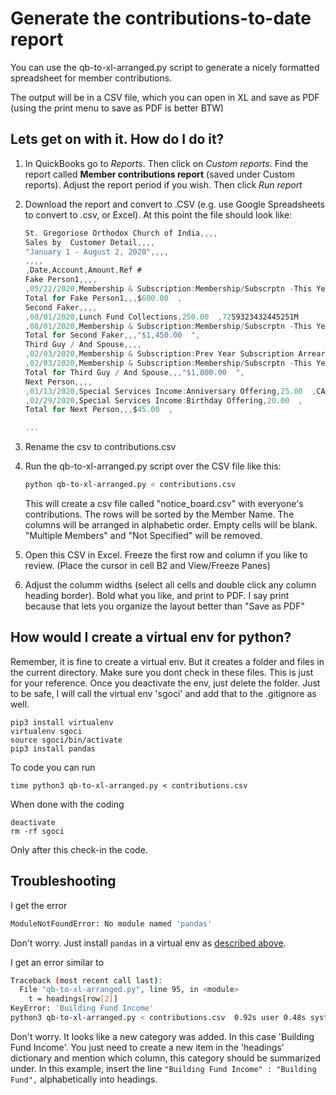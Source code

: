 [comment]: # (Hi trustee. It is best to view this file in a markdown preview.)

# Generate the contributions-to-date report
You can use the qb-to-xl-arranged.py script to generate a nicely formatted spreadsheet for member contributions.

The output will be in a CSV file, which you can open in XL and save as PDF (using the print menu to save as PDF is better BTW)

## Lets get on with it. How do I do it?
1. In QuickBooks go to _Reports_. Then click on _Custom reports_. Find the report called **Member contributions report** (saved under Custom reports). Adjust the report period if you wish. Then click _Run report_

1. Download the report and convert to .CSV (e.g. use Google Spreadsheets to convert to .csv, or Excel). At this point the file should look like:

    ```cs
    St. Gregoriose Orthodox Church of India,,,,
    Sales by  Customer Detail,,,,
    "January 1 - August 2, 2020",,,,
    ,,,,
    ,Date,Account,Amount,Ref #
    Fake Person1,,,,
    ,05/22/2020,Membership & Subscription:Membership/Subscrptn -This Year,600.00  ,9RX92343430450240
    Total for Fake Person1,,,$600.00  ,
    Second Faker,,,,
    ,08/01/2020,Lunch Fund Collections,250.00  ,72S9323432445251M
    ,08/01/2020,Membership & Subscription:Membership/Subscrptn -This Year,"1,200.00  ",72S933632445251M
    Total for Second Faker,,,"$1,450.00  ",
    Third Guy / And Spouse,,,,
    ,02/03/2020,Membership & Subscription:Prev Year Subscription Arrears,270.00  ,5250
    ,02/03/2020,Membership & Subscription:Membership/Subscrptn -This Year,730.00  ,5250
    Total for Third Guy / And Spouse,,,"$1,000.00  ",
    Next Person,,,,
    ,01/13/2020,Special Services Income:Anniversary Offering,25.00  ,CASH
    ,02/29/2020,Special Services Income:Birthday Offering,20.00  ,
    Total for Next Person,,,$45.00  ,

    ...
    ```

1. Rename the csv to contributions.csv

1. Run the qb-to-xl-arranged.py script over the CSV file like this:
    ```bash
    python qb-to-xl-arranged.py < contributions.csv
    ```

    This will create a csv file called "notice_board.csv" with everyone's contributions. 
    The rows will be sorted by the Member Name. The columns will be arranged in alphabetic order. 
    Empty cells will be blank. "Multiple Members" and "Not Specified" will be removed.

1. Open this CSV in Excel. Freeze the first row and column if you like to review. (Place the cursor in cell B2 and View/Freeze Panes)

1. Adjust the columm widths (select all cells and double click any column heading border). Bold what you like, and print to PDF. 
I say print because that lets you organize the layout better than "Save as PDF"

## How would I create a virtual env for python?
Remember, it is fine to create a virtual env. But it creates a folder and files in the current directory. Make sure you dont check in these files. This is just for your reference. Once you deactivate the env, just delete the folder. Just to be safe, I will call the virtual env 'sgoci' and add that to the .gitignore as well.

```
pip3 install virtualenv
virtualenv sgoci
source sgoci/bin/activate
pip3 install pandas
```

To code you can run
```
time python3 qb-to-xl-arranged.py < contributions.csv
```

When done with the coding
```
deactivate
rm -rf sgoci
```
Only after this check-in the code.

## Troubleshooting
I get the error
```bash
ModuleNotFoundError: No module named 'pandas'
```
Don't worry. Just install `pandas` in a virtual env as [described above](#how-would-i-create-a-virtual-env-for-python).

I get an error similar to 
```bash
Traceback (most recent call last):
  File "qb-to-xl-arranged.py", line 95, in <module>
    t = headings[row[2]]
KeyError: 'Building Fund Income'
python3 qb-to-xl-arranged.py < contributions.csv  0.92s user 0.48s system 26% cpu 5.268 total
```
Don't worry. It looks like a new category was added. In this case 'Building Fund Income'. You just need to create a new item in the 'headings' dictionary and mention which column, this category should be summarized under. In this example, insert the line `"Building Fund Income" : "Building Fund",` alphabetically into headings.
